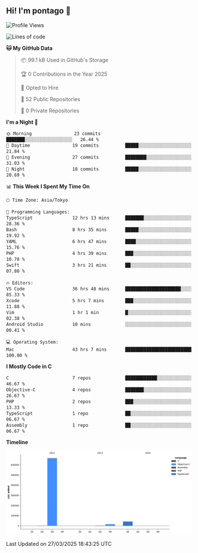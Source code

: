 ## Hi! I'm pontago 👋

<!--START_SECTION:waka-->
![Profile Views](http://img.shields.io/badge/Profile%20Views-33-blue)

![Lines of code](https://img.shields.io/badge/From%20Hello%20World%20I%27ve%20Written-722.6%20thousand%20lines%20of%20code-blue)

**🐱 My GitHub Data** 

> 📦 99.1 kB Used in GitHub's Storage 
 > 
> 🏆 0 Contributions in the Year 2025
 > 
> 💼 Opted to Hire
 > 
> 📜 52 Public Repositories 
 > 
> 🔑 0 Private Repositories 
 > 
**I'm a Night 🦉** 

```text
🌞 Morning                23 commits          ███████░░░░░░░░░░░░░░░░░░   26.44 % 
🌆 Daytime                19 commits          █████░░░░░░░░░░░░░░░░░░░░   21.84 % 
🌃 Evening                27 commits          ████████░░░░░░░░░░░░░░░░░   31.03 % 
🌙 Night                  18 commits          █████░░░░░░░░░░░░░░░░░░░░   20.69 % 
```


📊 **This Week I Spent My Time On** 

```text
🕑︎ Time Zone: Asia/Tokyo

💬 Programming Languages: 
TypeScript               12 hrs 13 mins      ███████░░░░░░░░░░░░░░░░░░   28.36 % 
Bash                     8 hrs 35 mins       █████░░░░░░░░░░░░░░░░░░░░   19.92 % 
YAML                     6 hrs 47 mins       ████░░░░░░░░░░░░░░░░░░░░░   15.76 % 
PHP                      4 hrs 39 mins       ███░░░░░░░░░░░░░░░░░░░░░░   10.78 % 
Swift                    3 hrs 21 mins       ██░░░░░░░░░░░░░░░░░░░░░░░   07.80 % 

🔥 Editors: 
VS Code                  36 hrs 48 mins      █████████████████████░░░░   85.33 % 
Xcode                    5 hrs 7 mins        ███░░░░░░░░░░░░░░░░░░░░░░   11.88 % 
Vim                      1 hr 1 min          █░░░░░░░░░░░░░░░░░░░░░░░░   02.38 % 
Android Studio           10 mins             ░░░░░░░░░░░░░░░░░░░░░░░░░   00.41 % 

💻 Operating System: 
Mac                      43 hrs 7 mins       █████████████████████████   100.00 % 
```

**I Mostly Code in C** 

```text
C                        7 repos             ████████████░░░░░░░░░░░░░   46.67 % 
Objective-C              4 repos             ███████░░░░░░░░░░░░░░░░░░   26.67 % 
PHP                      2 repos             ███░░░░░░░░░░░░░░░░░░░░░░   13.33 % 
TypeScript               1 repo              ██░░░░░░░░░░░░░░░░░░░░░░░   06.67 % 
Assembly                 1 repo              ██░░░░░░░░░░░░░░░░░░░░░░░   06.67 % 
```



**Timeline**

![Lines of Code chart](https://raw.githubusercontent.com/pontago/pontago/main/assets/bar_graph.png)


 Last Updated on 27/03/2025 18:43:25 UTC
<!--END_SECTION:waka-->
